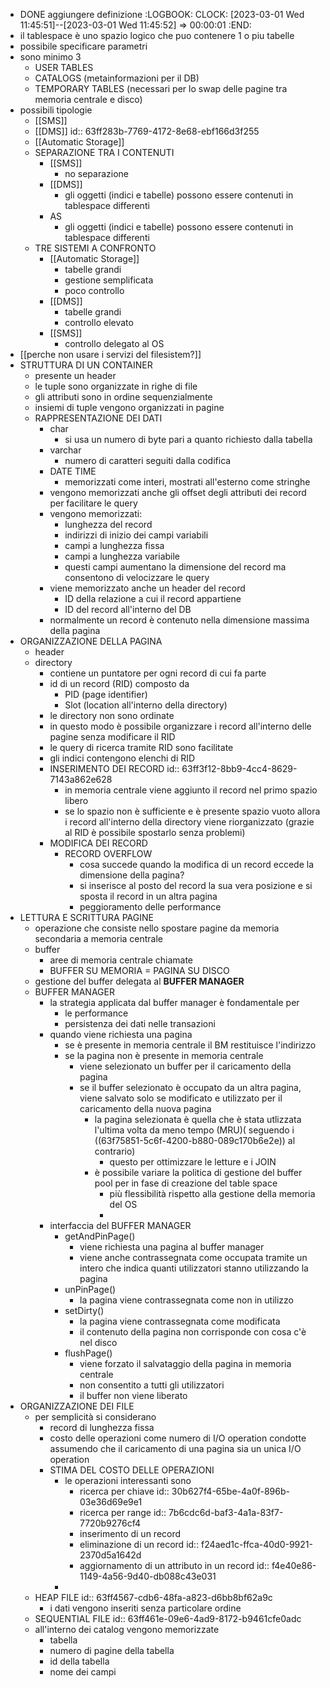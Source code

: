 - DONE aggiungere definizione
  :LOGBOOK:
  CLOCK: [2023-03-01 Wed 11:45:51]--[2023-03-01 Wed 11:45:52] =>  00:00:01
  :END:
- il tablespace è uno spazio logico che puo contenere 1 o piu tabelle
- possibile specificare parametri
- sono minimo 3
	- USER TABLES
	- CATALOGS (metainformazioni per il DB)
	- TEMPORARY TABLES (necessari per lo swap delle pagine tra memoria centrale e disco)
- possibili tipologie
	- [[SMS]]
	- [[DMS]]
	  id:: 63ff283b-7769-4172-8e68-ebf166d3f255
	- [[Automatic Storage]]
	- SEPARAZIONE TRA I CONTENUTI
		- [[SMS]]
			- no separazione
		- [[DMS]]
			- gli oggetti (indici e tabelle) possono essere contenuti in tablespace differenti
		- AS
			- gli oggetti (indici e tabelle) possono essere contenuti in tablespace differenti
	- TRE SISTEMI A CONFRONTO
		- [[Automatic Storage]]
			- tabelle grandi
			- gestione semplificata
			- poco controllo
		- [[DMS]]
			- tabelle grandi
			- controllo elevato
		- [[SMS]]
			- controllo delegato al OS
- [[perche non usare i servizi del filesistem?]]
- STRUTTURA DI UN CONTAINER
	- presente un header
	- le tuple sono organizzate in righe di file
	- gli attributi sono in ordine sequenzialmente
	- insiemi di tuple vengono organizzati in pagine
	- RAPPRESENTAZIONE DEI DATI
		- char
			- si usa un numero di byte pari a quanto richiesto dalla tabella
		- varchar
			- numero di caratteri seguiti dalla codifica
		- DATE TIME
			- memorizzati come interi, mostrati all'esterno come stringhe
		- vengono memorizzati anche gli offset degli attributi dei record per facilitare le query
		- vengono memorizzati:
			- lunghezza del record
			- indirizzi di inizio dei campi variabili
			- campi a lunghezza fissa
			- campi a lunghezza variabile
			- questi campi aumentano la dimensione del record ma consentono di velocizzare le query
		- viene memorizzato anche un header del record
			- ID della relazione a cui il record appartiene
			- ID del record all'interno del DB
		- normalmente un record è contenuto nella dimensione massima della pagina
- ORGANIZZAZIONE DELLA PAGINA
	- header
	- directory
		- contiene un puntatore per ogni record di cui fa parte
		- id di un record (RID) composto da
			- PID (page identifier)
			- Slot (location all'interno della directory)
		- le directory non sono ordinate
		- in questo modo è possibile organizzare i record all'interno delle pagine senza modificare il RID
		- le query di ricerca tramite RID sono facilitate
		- gli indici contengono elenchi di RID
		- INSERIMENTO DEI RECORD
		  id:: 63ff3f12-8bb9-4cc4-8629-7143a862e628
			- in memoria centrale viene aggiunto il record nel primo spazio libero
			- se lo spazio non è sufficiente e è presente spazio vuoto allora i record all'interno della directory viene riorganizzato (grazie al RID è possibile spostarlo senza problemi)
		- MODIFICA DEI RECORD
			- RECORD OVERFLOW
				- cosa succede quando la modifica di un record eccede la dimensione della pagina?
				- si inserisce al posto del record la sua vera posizione e si sposta il record in un altra pagina
				- peggioramento delle performance
- LETTURA E SCRITTURA PAGINE
	- operazione che consiste nello spostare pagine da memoria secondaria a memoria centrale
	- buffer
		- aree di memoria centrale chiamate
		- BUFFER SU MEMORIA = PAGINA SU DISCO
	- gestione del buffer delegata al **BUFFER MANAGER**
	- BUFFER MANAGER
		- la strategia applicata dal buffer manager è fondamentale per
			- le performance
			- persistenza dei dati nelle transazioni
		- quando viene richiesta una pagina
			- se è presente in memoria centrale il BM restituisce l'indirizzo
			- se la pagina non è presente in memoria centrale
				- viene selezionato un buffer per il caricamento della pagina
				- se il buffer selezionato è occupato da un altra pagina, viene salvato solo se modificato e utilizzato per il caricamento della nuova pagina
					- la pagina selezionata è quella che è stata utlizzata l'ultima volta da meno tempo (MRU)( seguendo i ((63f75851-5c6f-4200-b880-089c170b6e2e)) al contrario)
						- questo per ottimizzare le letture e i JOIN
					- è possibile variare la politica di gestione del buffer pool per in fase di creazione del table space
						- più flessibilità rispetto alla gestione della memoria del OS
						-
		- interfaccia del BUFFER MANAGER
			- getAndPinPage()
				- viene richiesta una pagina al buffer manager
				- viene anche contrassegnata come occupata tramite un intero che indica quanti utilizzatori stanno utilizzando la pagina
			- unPinPage()
				- la pagina viene contrassegnata come non in utilizzo
			- setDirty()
				- la pagina viene contrassegnata come modificata
				- il contenuto della pagina non corrisponde con cosa c'è nel disco
			- flushPage()
				- viene forzato il salvataggio della pagina in memoria centrale
				- non consentito a tutti gli utilizzatori
				- il buffer non viene liberato
- ORGANIZZAZIONE DEI FILE
	- per semplicità si considerano
		- record di lunghezza fissa
		- costo delle operazioni come numero di I/O operation condotte assumendo che il caricamento di una pagina sia un unica I/O operation
		- STIMA DEL COSTO DELLE OPERAZIONI
			- le operazioni interessanti sono
				- ricerca per chiave
				  id:: 30b627f4-65be-4a0f-896b-03e36d69e9e1
				- ricerca per range
				  id:: 7b6cdc6d-baf3-4a1a-83f7-7720b9276cf4
				- inserimento di un record
				- eliminazione di un record
				  id:: f24aed1c-ffca-40d0-9921-2370d5a1642d
				- aggiornamento di un attributo in un record
				  id:: f4e40e86-1149-4a56-9d40-db088c43e031
			-
	- HEAP FILE
	  id:: 63ff4567-cdb6-48fa-a823-d6bb8bf62a9c
		- i dati vengono inseriti senza particolare ordine
	- SEQUENTIAL FILE
	  id:: 63ff461e-09e6-4ad9-8172-b9461cfe0adc
	- all'interno dei catalog vengono memorizzate
		- tabella
		- numero di pagine della tabella
		- id della tabella
		- nome dei campi